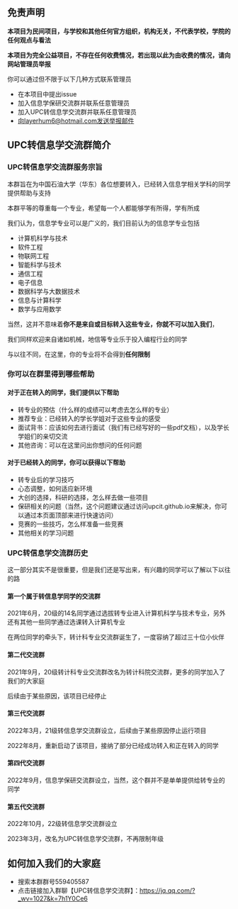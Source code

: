 ## 免责声明
**本项目为民间项目，与学校和其他任何官方组织，机构无关，不代表学校，学院的任何观点与看法**

**本项目为完全公益项目，不存在任何收费情况，若出现以此为由收费的情况，请向网站管理员举报**

你可以通过但不限于以下几种方式联系管理员
- 在本项目中提出issue
- 加入信息学保研交流群并联系任意管理员
- 加入UPC转信息学交流群并联系任意管理员
- 向layerhum6@hotmail.com发送举报邮件

## UPC转信息学交流群简介
### UPC转信息学交流群服务宗旨
本群旨在为中国石油大学（华东）各位想要转入，已经转入信息学相关学科的同学提供帮助与支持

本群平等的尊重每一个专业，希望每一个人都能够学有所得，学有所成

我们认为，信息学专业可以是广义的，我们目前认为的信息学专业包括

- 计算机科学与技术
- 软件工程
- 物联网工程
- 智能科学与技术
- 通信工程
- 电子信息
- 数据科学与大数据技术
- 信息与计算科学
- 数学与应用数学

当然，这并不意味着**你不是来自或目标转入这些专业，你就不可以加入我们**，

我们同样欢迎来自诸如机械，地信等专业乐于投入编程行业的同学

与以往不同，在这里，你的专业将不会得到**任何限制**

### 你可以在群里得到哪些帮助
#### 对于正在转入的同学，我们提供以下帮助
- 转专业的预估（什么样的成绩可以考虑去怎么样的专业）
- 推荐专业：已经转入的学长学姐对于这些专业的感受
- 面试背书：应该如何去进行面试（我们有已经写好的一些pdf文档），以及学长学姐们的亲切交流
- 其他咨询：可以在这里问出你想问的任何问题

#### 对于已经转入的同学，你可以获得以下帮助
- 转专业后的学习技巧
- 心态调整，如何适应新环境
- 大创的选择，科研的选择，怎么样去做一些项目
- 保研相关的问题（当然，这个问题建议通过访问upcit.github.io来解决，你可以通过本页面顶部来进行快速访问）
- 竞赛的一些技巧，怎么样准备一些竞赛
- 其他相关的学习问题

### UPC转信息学交流群历史
这一部分其实不是很重要，但是我们还是写出来，有兴趣的同学可以了解以下以往的路
#### 第一个属于转信息学同学的交流群
2021年6月，20级的14名同学通过选拔转专业进入计算机科学与技术专业，另外还有其他一些同学通过选课转入计算机专业

在两位同学的牵头下，转计科专业交流群诞生了，一度容纳了超过三十位小伙伴
#### 第二代交流群
2021年9月，20级转计科专业交流群改名为转计科院交流群，更多的同学加入了我们的大家庭

后续由于某些原因，该项目已经停止
#### 第三代交流群
2022年3月，21级转信息学交流群设立，后续由于某些原因停止运行项目

2022年8月，重新启动了该项目，接纳了部分已经成功转入和正在转入的同学
#### 第四代交流群
2022年9月，信息学保研交流群设立，当然，这个群并不是单单提供给转专业的同学
#### 第五代交流群
2022年10月，22级转信息学交流群设立

2023年3月，改名为UPC转信息学交流群，不再限制年级
## 如何加入我们的大家庭
- 搜索本群群号559405587
- 点击链接加入群聊【UPC转信息学交流群】：https://jq.qq.com/?_wv=1027&k=7h1Y0Ce6
